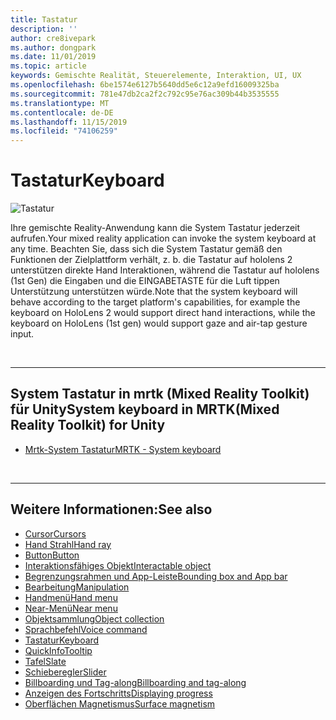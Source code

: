 ```yaml
---
title: Tastatur
description: ''
author: cre8ivepark
ms.author: dongpark
ms.date: 11/01/2019
ms.topic: article
keywords: Gemischte Realität, Steuerelemente, Interaktion, UI, UX
ms.openlocfilehash: 6be1574e6127b5640dd5e6c12a9efd16009325ba
ms.sourcegitcommit: 781e47db2ca2f2c792c95e76ac309b44b3535555
ms.translationtype: MT
ms.contentlocale: de-DE
ms.lasthandoff: 11/15/2019
ms.locfileid: "74106259"
---
```

# <a name="keyboard"></a><span data-ttu-id="db70d-103">Tastatur</span><span class="sxs-lookup"><span data-stu-id="db70d-103">Keyboard</span></span>

![Tastatur](images/UX/UX_Hero_Keyboard.jpg)

<span data-ttu-id="db70d-105">Ihre gemischte Reality-Anwendung kann die System Tastatur jederzeit aufrufen.</span><span class="sxs-lookup"><span data-stu-id="db70d-105">Your mixed reality application can invoke the system keyboard at any time.</span></span> <span data-ttu-id="db70d-106">Beachten Sie, dass sich die System Tastatur gemäß den Funktionen der Zielplattform verhält, z. b. die Tastatur auf hololens 2 unterstützen direkte Hand Interaktionen, während die Tastatur auf hololens (1st Gen) die Eingaben und die EINGABETASTE für die Luft tippen Unterstützung unterstützen würde.</span><span class="sxs-lookup"><span data-stu-id="db70d-106">Note that the system keyboard will behave according to the target platform's capabilities, for example the keyboard on HoloLens 2 would support direct hand interactions, while the keyboard on HoloLens (1st gen) would support gaze and air-tap gesture input.</span></span>


<br>

---

## <a name="system-keyboard-in-mrtkmixed-reality-toolkit-for-unity"></a><span data-ttu-id="db70d-107">System Tastatur in mrtk (Mixed Reality Toolkit) für Unity</span><span class="sxs-lookup"><span data-stu-id="db70d-107">System keyboard in MRTK(Mixed Reality Toolkit) for Unity</span></span>

* [<span data-ttu-id="db70d-108">Mrtk-System Tastatur</span><span class="sxs-lookup"><span data-stu-id="db70d-108">MRTK - System keyboard</span></span>](https://microsoft.github.io/MixedRealityToolkit-Unity/Documentation/README_SystemKeyboard.html)

<br>

---

## <a name="see-also"></a><span data-ttu-id="db70d-109">Weitere Informationen:</span><span class="sxs-lookup"><span data-stu-id="db70d-109">See also</span></span>

* [<span data-ttu-id="db70d-110">Cursor</span><span class="sxs-lookup"><span data-stu-id="db70d-110">Cursors</span></span>](cursors.md)
* [<span data-ttu-id="db70d-111">Hand Strahl</span><span class="sxs-lookup"><span data-stu-id="db70d-111">Hand ray</span></span>](point-and-commit.md)
* [<span data-ttu-id="db70d-112">Button</span><span class="sxs-lookup"><span data-stu-id="db70d-112">Button</span></span>](button.md)
* [<span data-ttu-id="db70d-113">Interaktionsfähiges Objekt</span><span class="sxs-lookup"><span data-stu-id="db70d-113">Interactable object</span></span>](interactable-object.md)
* [<span data-ttu-id="db70d-114">Begrenzungsrahmen und App-Leiste</span><span class="sxs-lookup"><span data-stu-id="db70d-114">Bounding box and App bar</span></span>](app-bar-and-bounding-box.md)
* [<span data-ttu-id="db70d-115">Bearbeitung</span><span class="sxs-lookup"><span data-stu-id="db70d-115">Manipulation</span></span>](direct-manipulation.md)
* [<span data-ttu-id="db70d-116">Handmenü</span><span class="sxs-lookup"><span data-stu-id="db70d-116">Hand menu</span></span>](hand-menu.md)
* [<span data-ttu-id="db70d-117">Near-Menü</span><span class="sxs-lookup"><span data-stu-id="db70d-117">Near menu</span></span>](near-menu.md)
* [<span data-ttu-id="db70d-118">Objektsammlung</span><span class="sxs-lookup"><span data-stu-id="db70d-118">Object collection</span></span>](object-collection.md)
* [<span data-ttu-id="db70d-119">Sprachbefehl</span><span class="sxs-lookup"><span data-stu-id="db70d-119">Voice command</span></span>](voice-input.md)
* [<span data-ttu-id="db70d-120">Tastatur</span><span class="sxs-lookup"><span data-stu-id="db70d-120">Keyboard</span></span>](keyboard.md)
* [<span data-ttu-id="db70d-121">QuickInfo</span><span class="sxs-lookup"><span data-stu-id="db70d-121">Tooltip</span></span>](tooltip.md)
* [<span data-ttu-id="db70d-122">Tafel</span><span class="sxs-lookup"><span data-stu-id="db70d-122">Slate</span></span>](slate.md)
* [<span data-ttu-id="db70d-123">Schieberegler</span><span class="sxs-lookup"><span data-stu-id="db70d-123">Slider</span></span>](slider.md)
* [<span data-ttu-id="db70d-124">Billboarding und Tag-along</span><span class="sxs-lookup"><span data-stu-id="db70d-124">Billboarding and tag-along</span></span>](billboarding-and-tag-along.md)
* [<span data-ttu-id="db70d-125">Anzeigen des Fortschritts</span><span class="sxs-lookup"><span data-stu-id="db70d-125">Displaying progress</span></span>](progress.md)
* [<span data-ttu-id="db70d-126">Oberflächen Magnetismus</span><span class="sxs-lookup"><span data-stu-id="db70d-126">Surface magnetism</span></span>](surface-magnetism.md)